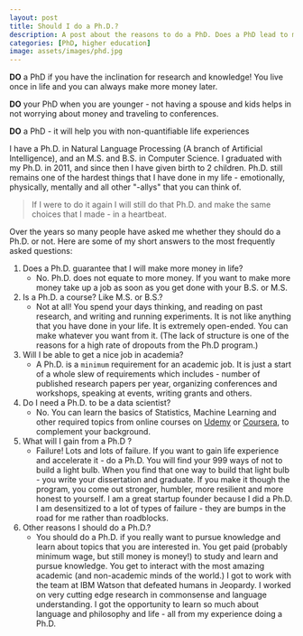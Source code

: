 ```yaml
---
layout: post
title: Should I do a Ph.D.?
description: A post about the reasons to do a PhD. Does a PhD lead to more money? Does a PhD lead to a better quality of life? Why do people actually do a PhD?
categories: [PhD, higher education] 
image: assets/images/phd.jpg
---
```


**DO** a PhD if you have the inclination for research and knowledge! You live once in life and you can always make more money later.

**DO** your PhD when you are younger - not having a spouse and kids helps in not worrying about money and traveling to conferences.

**DO** a PhD - it will help you with non-quantifiable life experiences


I have a Ph.D. in Natural Language Processing (A branch of Artificial Intelligence), and an M.S. and B.S. in Computer Science. I graduated with my Ph.D. in 2011, and since then I have given birth to 2 children. Ph.D. still remains one of the hardest things that I have done in my life - emotionally, physically, mentally and all other "-allys" that you can think of. 

> If I were to do it again I will still do that Ph.D. and make the same choices that I made - in a heartbeat. 

Over the years so many people have asked me whether they should do a Ph.D. or not. Here are some of my short answers to the most frequently asked questions: 

1. Does a Ph.D. guarantee that I will make more money in life? 
    - No. Ph.D. does not equate to more money. If you want to make more money take up a job as soon as you get done with your B.S. or M.S.
2. Is a Ph.D. a course? Like M.S. or B.S.?
    - Not at all! You spend your days thinking, and reading on past research, and writing and running experiments. It is not like anything that you have done in your life. It is extremely open-ended. You can make whatever you want from it. (The lack of structure is one of the reasons for a high rate of dropouts from the Ph.D program.)
3. Will I be able to get a nice job in academia? 
    - A Ph.D. is a `minimum` requirement for an academic job. It is just a start of a whole slew of requirements which includes - number of published research papers per year, organizing conferences and workshops, speaking at events, writing grants and others. 
4. Do I need a Ph.D. to be a data scientist?
    - No. You can learn the basics of Statistics, Machine Learning and other required topics from online courses on [Udemy](https://www.udemy.com/) or [Coursera](https://www.coursera.org/), to complement your background. 
5. What will I gain from a Ph.D ?
    - Failure! Lots and lots of failure. If you want to gain life experience and accelerate it - do a Ph.D. You will find your 999 ways of not to build a light bulb. When you find that one way to build that light bulb - you write your dissertation and graduate. If you make it though the program, you come out stronger, humbler, more resilient and more honest to yourself. I am a great startup founder because I did a Ph.D. I am desensitized to a lot of types of failure - they are bumps in the road for me rather than roadblocks. 
6. Other reasons I should do a Ph.D.?
    - You should do a Ph.D. if you really want to pursue knowledge and learn about topics that you are interested in. You get paid (probably minimum wage, but still money is money!) to study and learn and pursue knowledge. You get to interact with the most amazing academic (and non-academic minds of the world.) I got to work with the team at IBM Watson that defeated humans in Jeopardy. I worked on very cutting edge research in commonsense and language understanding. I got the opportunity to learn so much about language and philosophy and life - all from my experience doing a Ph.D.